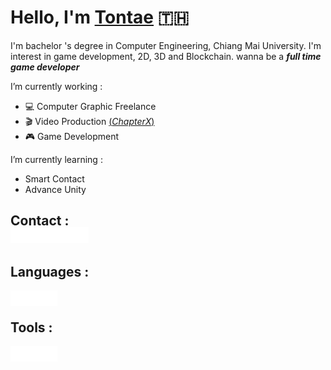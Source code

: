# Hello, I'm [Tontae](https://www.facebook.com/tontae.programmer) :thailand:
I'm bachelor 's degree in Computer Engineering, Chiang Mai University. I'm interest in game development, 2D, 3D and Blockchain. wanna be a ***full time game developer***

I’m currently working :
- :computer: Computer Graphic Freelance
- :clapper: Video Production [(_ChapterX_)](https://www.facebook.com/ChapterXfilms)
- :video_game: Game Development

I’m currently learning :
- Smart Contact
- Advance Unity

## Contact : ##
<p align="center" style="margin: -20px 0 30px">
  <a href="https://www.facebook.com/tontae.programmer">
    <img src="https://github.com/Tontae/Tontae/blob/main/Icon/Contact/facebook-icon.png" align="left" height="25" width="25" >
  </a>
  
  <a href="https://twitter.com/Tontae_P">
    <img src="https://github.com/Tontae/Tontae/blob/main/Icon/Contact/twitter-icon.png" align="left" height="25" width="25" >
  </a>
  
  <a href="https://instagram.com/tontae_p?utm_medium=copy_link">
    <img src="https://github.com/Tontae/Tontae/blob/main/Icon/Contact/instagram-icon.png" align="left" height="25" width="25" >
  </a>
  
  <a href="https://www.linkedin.com/in/dullayathit-phittayapanjarat-271212145/">
    <img src="https://github.com/Tontae/Tontae/blob/main/Icon/Contact/linkedin-icon.png" align="left" height="25" width="25" >
  </a>
  
  <a href="mailto:dullayathit@gmail.com">
    <img src="https://github.com/Tontae/Tontae/blob/main/Icon/Contact/gmail-icon.png" align="left" height="25" width="25" >
  </a>
</p>
 
<br />

## Languages :
<a>
    <img src="https://github.com/Tontae/Tontae/blob/main/Icon/Language/git-icon.png" align="left" height="25" width="25" >
  </a>
</p>
<a>
    <img src="https://github.com/Tontae/Tontae/blob/main/Icon/Language/csharp-icon.png" align="left" height="25" width="25" >
  </a>
</p>
<a>
    <img src="https://github.com/Tontae/Tontae/blob/main/Icon/Language/python-icon.png" align="left" height="25" width="25" >
  </a>
</p>

<br />

## Tools :
<a>
    <img src="https://github.com/Tontae/Tontae/blob/main/Icon/Tools/github-icon.png" align="left" height="25" width="25" >
  </a>
</p>
<a>
    <img src="https://github.com/Tontae/Tontae/blob/main/Icon/Tools/unity-icon.png" align="left" height="25" width="25" >
  </a>
</p>
<a>
    <img src="https://github.com/Tontae/Tontae/blob/main/Icon/Tools/visualstudio-icon.png" align="left" height="25" width="25" >
  </a>
</p>



